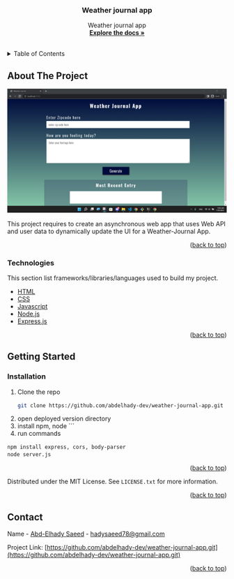 <div id="top"></div>
<!-- PROJECT SHIELDS -->
<!--
*** I'm using markdown "reference style" links for readability.
*** Reference links are enclosed in brackets [ ] instead of parentheses ( ).
*** See the bottom of this document for the declaration of the reference variables
*** for contributors-url, forks-url, etc. This is an optional, concise syntax you may use.
*** https://www.markdownguide.org/basic-syntax/#reference-style-links
-->


<!-- PROJECT LOGO -->
<br />
<div align="center">
  <h3 align="center">Weather journal app</h3>

  <p align="center">
    Weather journal app
    <br />
    <a href="https://github.com/abdelhady-dev/weather-journal-app"> <strong>Explore the docs »</strong></a>
    <br />
    <br />
  </p>
</div>



<!-- TABLE OF CONTENTS -->
<details>
  <summary>Table of Contents</summary>
  <ol>
    <li>
      <a href="#about-the-project">About The Project</a>
      <ul>
        <li><a href="#built-with">Built With</a></li>
      </ul>
    </li>
    <li>
      <a href="#getting-started">Getting Started</a>
      <ul>
        <li><a href="#installation">Installation</a></li>
      </ul>
    </li>
    <li><a href="#contact">Contact</a></li>
  </ol>
</details>



<!-- ABOUT THE PROJECT -->
## About The Project

[![Product Name Screen Shot][product-screenshot]]()

This project requires to create an asynchronous web app that uses Web API and user data to dynamically update the UI for a Weather-Journal App.

<p align="right">(<a href="#top">back to top</a>)</p>



### Technologies

This section list frameworks/libraries/languages used to build my project.

* [HTML](https://developer.mozilla.org/en-US/docs/Web/HTML)
* [CSS](https://www.w3schools.com/css/)
* [Javascript](https://www.w3schools.com/js/)
* [Node.js](https://nodejs.org/en/)
* [Express.js](https://expressjs.com/)
<p align="right">(<a href="#top">back to top</a>)</p>



<!-- GETTING STARTED -->
## Getting Started

### Installation

1. Clone the repo
   ```sh
   git clone https://github.com/abdelhady-dev/weather-journal-app.git
2. open deployed version directory
3. install npm, node   ```
4. run commands
  ```sh
  npm install express, cors, body-parser
  node server.js 
  ```

<p align="right">(<a href="#top">back to top</a>)</p>



<!-- USAGE EXAMPLES -->

Distributed under the MIT License. See `LICENSE.txt` for more information.

<p align="right">(<a href="#top">back to top</a>)</p>



<!-- CONTACT -->
## Contact

Name - [Abd-Elhady Saeed](https://www.linkedin.com/in/abd-elhady-saeed-404385205/) - hadysaeed78@gmail.com

Project Link: [https://github.com/abdelhady-dev/weather-journal-app.git](https://github.com/abdelhady-dev/weather-journal-app.git)

<p align="right">(<a href="#top">back to top</a>)</p>



<!-- MARKDOWN LINKS & IMAGES -->
<!-- https://www.markdownguide.org/basic-syntax/#reference-style-links -->
[product-screenshot]: shot.png